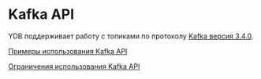 # Kafka API

YDB поддерживает работу с топиками по протоколу [Kafka версия 3.4.0](https://kafka.apache.org/34/documentation.html). 

[Примеры использования Kafka API](examples.md)

[Ограничения использования Kafka API](constraints.md)